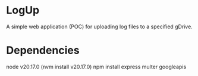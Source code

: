 # LogUp
A simple web application (POC) for uploading log files to a specified gDrive.

# Dependencies
node v20.17.0 (nvm install v20.17.0)
npm install express multer googleapis
